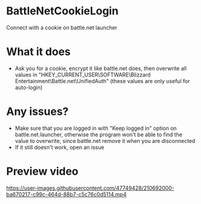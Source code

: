 # BattleNetCookieLogin
Connect with a cookie on battle.net launcher

# What it does
 + Ask you for a cookie, encrypt it like battle.net does, then overwrite all values in "HKEY_CURRENT_USER\SOFTWARE\Blizzard Entertainment\Battle.net\UnifiedAuth" (these values are only useful for auto-login)

# Any issues?
 + Make sure that you are logged in with "Keep logged in" option on battle.net.launcher, otherwise the program won't be able to find the value to overwrite, since battle.net remove it when you are disconnected
 + If it still doesn't work, open an issue
 
# Preview video
https://user-images.githubusercontent.com/47749428/210692000-ba670217-c99c-464d-88b7-c5c76c0d5114.mp4
